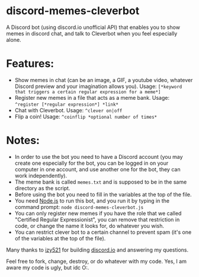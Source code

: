 # discord-memes-cleverbot
A Discord bot (using discord.io unofficial API)  that enables you to show memes in discord chat, and talk to Cleverbot when you feel especially alone.

# Features:
 - Show memes in chat (can be an image, a GIF, a youtube video, whatever Discord preview and your imagination allows you). Usage: `[*keyword that triggers a certain regular expression for a meme*]`
 - Register new memes in a file that acts as a meme bank. Usage: `^register [*regular expression*] *link*`
 - Chat with Cleverbot. Usage: `^clever on|off`
 - Flip a coin! Usage: `^coinflip *optional number of times*`

# Notes:
 - In order to use the bot you need to have a Discord account (you may create one especially for the bot, you can be logged in on your computer in one account, and use another one for the bot, they can work independently).
 - The meme bank is called `memes.txt` and is supposed to be in the same directory as the script.
 - Before using the bot you need to fill in the variables at the top of the file.
 - You need [Node.js](https://nodejs.org) to run this bot, and you run it by typing in the command prompt: `node discord-memes-cleverbot.js`
 - You can only register new memes if you have the role that we called "Certified Regular Expressionist", you can remove that restriction in code, or change the name it looks for, do whatever you wish.
 - You can restrict clever bot to a certain channel to prevent spam (it's one of the variables at the top of the file).


Many thanks to [izy521](https://github.com/izy521) for building [discord.io](https://github.com/izy521/discord.io) and answering my questions.


Feel free to fork, change, destroy, or do whatever with my code. Yes, I am aware my code is ugly, but idc O:.

